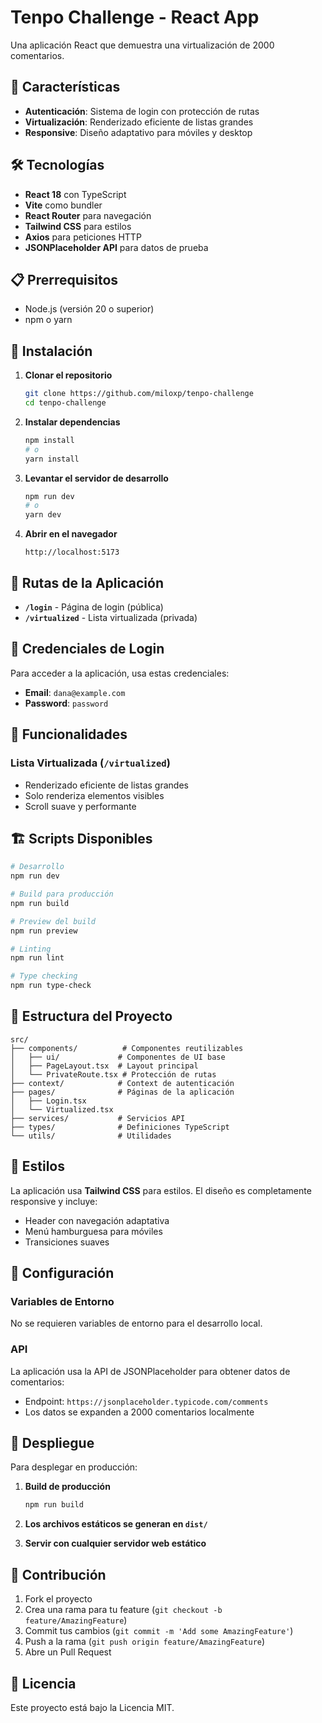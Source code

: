 # Tenpo Challenge - React App

Una aplicación React que demuestra una virtualización de 2000 comentarios.

## 🚀 Características

- **Autenticación**: Sistema de login con protección de rutas
- **Virtualización**: Renderizado eficiente de listas grandes
- **Responsive**: Diseño adaptativo para móviles y desktop

## 🛠️ Tecnologías

- **React 18** con TypeScript
- **Vite** como bundler
- **React Router** para navegación
- **Tailwind CSS** para estilos
- **Axios** para peticiones HTTP
- **JSONPlaceholder API** para datos de prueba

## 📋 Prerrequisitos

- Node.js (versión 20 o superior)
- npm o yarn

## 🔧 Instalación

1. **Clonar el repositorio**
   ```bash
   git clone https://github.com/miloxp/tenpo-challenge
   cd tenpo-challenge
   ```

2. **Instalar dependencias**
   ```bash
   npm install
   # o
   yarn install
   ```

3. **Levantar el servidor de desarrollo**
   ```bash
   npm run dev
   # o
   yarn dev
   ```

4. **Abrir en el navegador**
   ```
   http://localhost:5173
   ```

## 🎯 Rutas de la Aplicación

- **`/login`** - Página de login (pública)
- **`/virtualized`** - Lista virtualizada (privada)

## 🔐 Credenciales de Login

Para acceder a la aplicación, usa estas credenciales:

- **Email**: `dana@example.com`
- **Password**: `password`

## 📱 Funcionalidades

### Lista Virtualizada (`/virtualized`)
- Renderizado eficiente de listas grandes
- Solo renderiza elementos visibles
- Scroll suave y performante

## 🏗️ Scripts Disponibles

```bash
# Desarrollo
npm run dev

# Build para producción
npm run build

# Preview del build
npm run preview

# Linting
npm run lint

# Type checking
npm run type-check
```

## 📁 Estructura del Proyecto

```
src/
├── components/          # Componentes reutilizables
│   ├── ui/             # Componentes de UI base
│   ├── PageLayout.tsx  # Layout principal
│   └── PrivateRoute.tsx # Protección de rutas
├── context/            # Context de autenticación
├── pages/              # Páginas de la aplicación
│   ├── Login.tsx
│   └── Virtualized.tsx
├── services/           # Servicios API
├── types/              # Definiciones TypeScript
└── utils/              # Utilidades
```

## 🎨 Estilos

La aplicación usa **Tailwind CSS** para estilos. El diseño es completamente responsive y incluye:

- Header con navegación adaptativa
- Menú hamburguesa para móviles
- Transiciones suaves

## 🔧 Configuración

### Variables de Entorno
No se requieren variables de entorno para el desarrollo local.

### API
La aplicación usa la API de JSONPlaceholder para obtener datos de comentarios:
- Endpoint: `https://jsonplaceholder.typicode.com/comments`
- Los datos se expanden a 2000 comentarios localmente

## 🚀 Despliegue

Para desplegar en producción:

1. **Build de producción**
   ```bash
   npm run build
   ```

2. **Los archivos estáticos se generan en `dist/`**

3. **Servir con cualquier servidor web estático**

## 🤝 Contribución

1. Fork el proyecto
2. Crea una rama para tu feature (`git checkout -b feature/AmazingFeature`)
3. Commit tus cambios (`git commit -m 'Add some AmazingFeature'`)
4. Push a la rama (`git push origin feature/AmazingFeature`)
5. Abre un Pull Request

## 📄 Licencia

Este proyecto está bajo la Licencia MIT.
